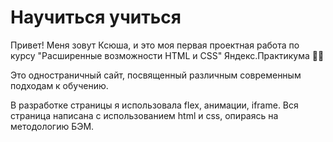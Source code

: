 # Научиться учиться
Привет! Меня зовут Ксюша, и это моя первая проектная работа по курсу "Расширенные возможности HTML и CSS" Яндекс.Практикума 👩‍🎓

Это одностраничный сайт, посвященный различным современным подходам к обучению. 

В разработке страницы я использовала flex, анимации, iframe. Вся страница написана с использованием html и css, опираясь на методологию БЭМ.